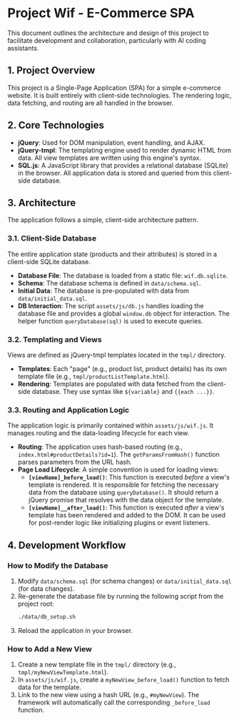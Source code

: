 # Project Wif - E-Commerce SPA

This document outlines the architecture and design of this project to facilitate development and collaboration, particularly with AI coding assistants.

## 1. Project Overview

This project is a Single-Page Application (SPA) for a simple e-commerce website. It is built entirely with client-side technologies. The rendering logic, data fetching, and routing are all handled in the browser.

## 2. Core Technologies

- **jQuery**: Used for DOM manipulation, event handling, and AJAX.
- **jQuery-tmpl**: The templating engine used to render dynamic HTML from data. All view templates are written using this engine's syntax.
- **SQL.js**: A JavaScript library that provides a relational database (SQLite) in the browser. All application data is stored and queried from this client-side database.

## 3. Architecture

The application follows a simple, client-side architecture pattern.

### 3.1. Client-Side Database

The entire application state (products and their attributes) is stored in a client-side SQLite database.

- **Database File**: The database is loaded from a static file: `wif.db.sqlite`.
- **Schema**: The database schema is defined in `data/schema.sql`.
- **Initial Data**: The database is pre-populated with data from `data/initial_data.sql`.
- **DB Interaction**: The script `assets/js/db.js` handles loading the database file and provides a global `window.db` object for interaction. The helper function `queryDatabase(sql)` is used to execute queries.

### 3.2. Templating and Views

Views are defined as jQuery-tmpl templates located in the `tmpl/` directory.

- **Templates**: Each "page" (e.g., product list, product details) has its own template file (e.g., `tmpl/productListTemplate.html`).
- **Rendering**: Templates are populated with data fetched from the client-side database. They use syntax like `${variable}` and `{{each ...}}`.

### 3.3. Routing and Application Logic

The application logic is primarily contained within `assets/js/wif.js`. It manages routing and the data-loading lifecycle for each view.

- **Routing**: The application uses hash-based routing (e.g., `index.html#productDetails?id=1`). The `getParamsFromHash()` function parses parameters from the URL hash.
- **Page Load Lifecycle**: A simple convention is used for loading views:
    - **`[viewName]_before_load()`**: This function is executed *before* a view's template is rendered. It is responsible for fetching the necessary data from the database using `queryDatabase()`. It should return a jQuery promise that resolves with the data object for the template.
    - **`[viewName]__after_load()`**: This function is executed *after* a view's template has been rendered and added to the DOM. It can be used for post-render logic like initializing plugins or event listeners.

## 4. Development Workflow

### How to Modify the Database

1.  Modify `data/schema.sql` (for schema changes) or `data/initial_data.sql` (for data changes).
2.  Re-generate the database file by running the following script from the project root:
    ```bash
    ./data/db_setup.sh
    ```
3.  Reload the application in your browser.

### How to Add a New View

1.  Create a new template file in the `tmpl/` directory (e.g., `tmpl/myNewViewTemplate.html`).
2.  In `assets/js/wif.js`, create a `myNewView_before_load()` function to fetch data for the template.
3.  Link to the new view using a hash URL (e.g., `#myNewView`). The framework will automatically call the corresponding `_before_load` function.
